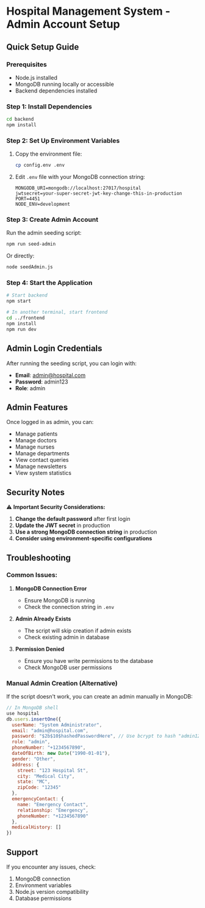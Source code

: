 # Hospital Management System - Admin Account Setup

## Quick Setup Guide

### Prerequisites
- Node.js installed
- MongoDB running locally or accessible
- Backend dependencies installed

### Step 1: Install Dependencies
```bash
cd backend
npm install
```

### Step 2: Set Up Environment Variables
1. Copy the environment file:
   ```bash
   cp config.env .env
   ```

2. Edit `.env` file with your MongoDB connection string:
   ```
   MONGODB_URI=mongodb://localhost:27017/hospital
   jwtsecret=your-super-secret-jwt-key-change-this-in-production
   PORT=4451
   NODE_ENV=development
   ```

### Step 3: Create Admin Account
Run the admin seeding script:
```bash
npm run seed-admin
```

Or directly:
```bash
node seedAdmin.js
```

### Step 4: Start the Application
```bash
# Start backend
npm start

# In another terminal, start frontend
cd ../frontend
npm install
npm run dev
```

## Admin Login Credentials

After running the seeding script, you can login with:

- **Email**: admin@hospital.com
- **Password**: admin123
- **Role**: admin

## Admin Features

Once logged in as admin, you can:
- Manage patients
- Manage doctors
- Manage nurses
- Manage departments
- View contact queries
- Manage newsletters
- View system statistics

## Security Notes

⚠️ **Important Security Considerations:**

1. **Change the default password** after first login
2. **Update the JWT secret** in production
3. **Use a strong MongoDB connection string** in production
4. **Consider using environment-specific configurations**

## Troubleshooting

### Common Issues:

1. **MongoDB Connection Error**
   - Ensure MongoDB is running
   - Check the connection string in `.env`

2. **Admin Already Exists**
   - The script will skip creation if admin exists
   - Check existing admin in database

3. **Permission Denied**
   - Ensure you have write permissions to the database
   - Check MongoDB user permissions

### Manual Admin Creation (Alternative)

If the script doesn't work, you can create an admin manually in MongoDB:

```javascript
// In MongoDB shell
use hospital
db.users.insertOne({
  userName: "System Administrator",
  email: "admin@hospital.com",
  password: "$2b$10$hashedPasswordHere", // Use bcrypt to hash "admin123"
  role: "admin",
  phoneNumber: "+1234567890",
  dateOfBirth: new Date("1990-01-01"),
  gender: "Other",
  address: {
    street: "123 Hospital St",
    city: "Medical City", 
    state: "MC",
    zipCode: "12345"
  },
  emergencyContact: {
    name: "Emergency Contact",
    relationship: "Emergency",
    phoneNumber: "+1234567890"
  },
  medicalHistory: []
})
```

## Support

If you encounter any issues, check:
1. MongoDB connection
2. Environment variables
3. Node.js version compatibility
4. Database permissions

